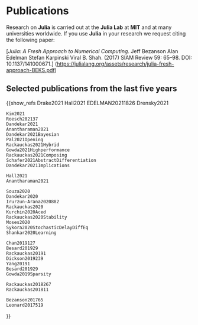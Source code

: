 # Publications

Research on **Julia** is carried out at the **Julia Lab** at **MIT** and at many universities worldwide.
If you use **Julia** in your research we request citing the following paper:

[*Julia: A Fresh Approach to Numerical Computing*.
Jeff Bezanson Alan Edelman Stefan Karpinski Viral B. Shah.
(2017) SIAM Review 59: 65–98. DOI: 10.1137/141000671.]
(https://julialang.org/assets/research/julia-fresh-approach-BEKS.pdf)


## Selected publications from the last five years

{{show_refs 
    Drake2021
    Hall2021
    EDELMAN20211826
    Drensky2021

    Kim2021
    Roesch202137
    Dandekar2021
    Anantharaman2021
    Dandekar2021Bayesian
    Pal2021Opening
    Rackauckas2021Hybrid
    Gowda2021Highperformance
    Rackauckas2021Composing
    Schafer2021AbstractDifferentiation
    Dandekar2021Implications

    Hall2021
    Anantharaman2021
    
    Souza2020
    Dandekar2020
    Irurzun-Arana2020882
    Rackauckas2020
    Kurchin2020Aced
    Rackauckas2020Stability
    Moses2020
    Sykora2020StochasticDelayDiffEq
    Shankar2020Learning

    Chan2019127
    Besard201929
    Rackauckas20191
    Dickson2019239
    Yang20191
    Besard201929
    Gowda2019Sparsity
    
    Rackauckas2018267
    Rackauckas201811
    
    Bezanson201765
    Leonard2017519

}}














